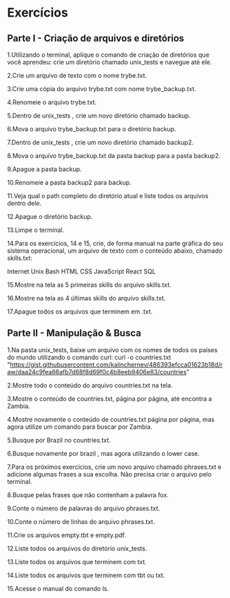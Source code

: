 # Exercícios

## Parte I - Criação de arquivos e diretórios



1.Utilizando o terminal, aplique o comando de criação de diretórios que você aprendeu: crie um diretório chamado unix_tests e navegue até ele.

2.Crie um arquivo de texto com o nome trybe.txt.

3.Crie uma cópia do arquivo trybe.txt com nome trybe_backup.txt.

4.Renomeie o arquivo trybe.txt.

5.Dentro de unix_tests , crie um novo diretório chamado backup.

6.Mova o arquivo trybe_backup.txt para o diretório backup.

7.Dentro de unix_tests , crie um novo diretório chamado backup2.

8.Mova o arquivo trybe_backup.txt da pasta backup para a pasta backup2.

9.Apague a pasta backup.

10.Renomeie a pasta backup2 para backup.

11.Veja qual o path completo do diretório atual e liste todos os arquivos dentro dele.

12.Apague o diretório backup.

13.Limpe o terminal.

14.Para os exercícios, 14 e 15, crie, de forma manual na parte gráfica do seu sistema operacional, um arquivo de texto com o conteúdo abaixo, chamado skills.txt:

Internet
Unix
Bash
HTML
CSS
JavaScript
React
SQL

15.Mostre na tela as 5 primeiras skills do arquivo skills.txt.

16.Mostre na tela as 4 últimas skills do arquivo skills.txt.

17.Apague todos os arquivos que terminem em .txt.

## Parte II - Manipulação & Busca

1.Na pasta unix_tests, baixe um arquivo com os nomes de todos os países do mundo utilizando o comando curl:
curl -o countries.txt "https://gist.githubusercontent.com/kalinchernev/486393efcca01623b18d/raw/daa24c9fea66afb7d68f8d69f0c4b8eeb9406e83/countries"

2.Mostre todo o conteúdo do arquivo countries.txt na tela.

3.Mostre o conteúdo de countries.txt, página por página, até encontra a Zambia.

4.Mostre novamente o conteúdo de countries.txt página por página, mas agora utilize um comando para buscar por Zambia.

5.Busque por Brazil no countries.txt.

6.Busque novamente por brazil , mas agora utilizando o lower case.

7.Para os próximos exercícios, crie um novo arquivo chamado phrases.txt e adicione algumas frases a sua escolha. Não precisa criar o arquivo pelo terminal.

8.Busque pelas frases que não contenham a palavra fox.

9.Conte o número de palavras do arquivo phrases.txt.

10.Conte o número de linhas do arquivo phrases.txt.

11.Crie os arquivos empty.tbt e empty.pdf.

12.Liste todos os arquivos do diretório unix_tests.

13.Liste todos os arquivos que terminem com txt.

14.Liste todos os arquivos que terminem com tbt ou txt.

15.Acesse o manual do comando ls.
